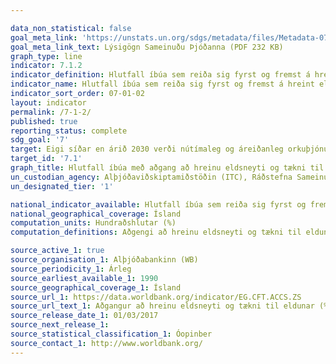 ```yaml
---

data_non_statistical: false
goal_meta_link: 'https://unstats.un.org/sdgs/metadata/files/Metadata-07-01-02.pdf '
goal_meta_link_text: Lýsigögn Sameinuðu Þjóðanna (PDF 232 KB)
graph_type: line
indicator: 7.1.2
indicator_definition: Hlutfall íbúa sem reiða sig fyrst og fremst á hreint eldsneyti og tækni er reiknað sem fjöldi íbúa sem nota hreint eldsneyti og tækni til eldunar, hitunar og lýsingar deilt með heildarfjölda íbúa. Hreint eldsneyti er skilgreint eftir leiðbeiningum Alþjóðaheilbrigðismálastofnunarinnar (WHO) um loftgæði innandyra.
indicator_name: Hlutfall íbúa sem reiða sig fyrst og fremst á hreint eldsneyti og tækni.
indicator_sort_order: 07-01-02
layout: indicator
permalink: /7-1-2/
published: true
reporting_status: complete
sdg_goal: '7'
target: Eigi síðar en árið 2030 verði nútímaleg og áreiðanleg orkuþjónusta í boði alls staðar í heiminum á viðráðanlegu verði.
target_id: '7.1'
graph_title: Hlutfall íbúa með aðgang að hreinu eldsneyti og tækni til eldunar.
un_custodian_agency: Alþjóðaviðskiptamiðstöðin (ITC), Ráðstefna Sameinuðu Þjóðanna um viðskipti og þróun (UNCTAD), Alþjóðaviðskiptastofnunin (WTO)
un_designated_tier: '1'

national_indicator_available: Hlutfall íbúa sem reiða sig fyrst og fremst á hreint eldsneyti og tækni.
national_geographical_coverage: Ísland
computation_units: Hundraðshlutar (%)
computation_definitions: Aðgengi að hreinu eldsneyti og tækni til eldunar er skilgreint sem hlutfall íbúa sem nota fyrst og fremst hreint eldsneyti og tækni til eldunar. 

source_active_1: true
source_organisation_1: Alþjóðabankinn (WB)
source_periodicity_1: Árleg
source_earliest_available_1: 1990
source_geographical_coverage_1: Ísland
source_url_1: https://data.worldbank.org/indicator/EG.CFT.ACCS.ZS
source_url_text_1: Aðgangur að hreinu eldsneyti og tækni til eldunar (% of population)
source_release_date_1: 01/03/2017
source_next_release_1:
source_statistical_classification_1: Óopinber
source_contact_1: http://www.worldbank.org/
---
```

